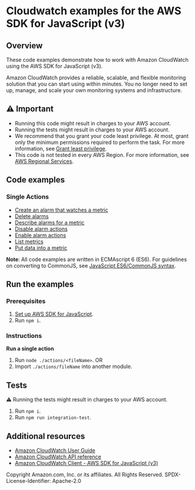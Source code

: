# Cloudwatch examples for the AWS SDK for JavaScript (v3)

## Overview

These code examples demonstrate how to work with Amazon CloudWatch
using the AWS SDK for JavaScript (v3).

Amazon CloudWatch provides a reliable, scalable, and flexible monitoring solution that you can start using within minutes.
You no longer need to set up, manage, and scale your own monitoring systems and infrastructure.

## ⚠️ Important

- Running this code might result in charges to your AWS account.
- Running the tests might result in charges to your AWS account.
- We recommend that you grant your code least privilege. At most, grant only the minimum permissions required to perform the task. For more information, see [Grant least privilege](https://docs.aws.amazon.com/IAM/latest/UserGuide/best-practices.html#grant-least-privilege).
- This code is not tested in every AWS Region. For more information, see [AWS Regional Services](https://aws.amazon.com/about-aws/global-infrastructure/regional-product-services).

## Code examples

### Single Actions

- [Create an alarm that watches a metric](actions/put-metric-alarm.js)
- [Delete alarms](actions/delete-alarms.js)
- [Describe alarms for a metric](actions/describe-alarms.js)
- [Disable alarm actions](actions/disable-alarm-actions.js)
- [Enable alarm actions](actions/enable-alarm-actions.js)
- [List metrics](actions/list-metrics.js)
- [Put data into a metric](actions/put-metric-data.js)

**Note**: All code examples are written in ECMAscript 6 (ES6). For guidelines on converting to CommonJS, see
[JavaScript ES6/CommonJS syntax](https://docs.aws.amazon.com/sdk-for-javascript/v3/developer-guide/sdk-examples-javascript-syntax.html).

## Run the examples

### Prerequisites

1. [Set up AWS SDK for JavaScript](../README.md).
1. Run `npm i`.

### Instructions

**Run a single action**
1. Run `node ./actions/<fileName>`.
OR
1. Import `./actions/fileName` into another module.

## Tests

⚠️ Running the tests might result in charges to your AWS account.

1. Run `npm i`.
1. Run `npm run integration-test`.

## Additional resources

- [Amazon CloudWatch User Guide](https://docs.aws.amazon.com/AmazonCloudWatch/latest/monitoring/WhatIsCloudWatch.html)
- [Amazon CloudWatch API reference](https://docs.aws.amazon.com/AmazonCloudWatch/latest/APIReference/Welcome.html)
- [Amazon CloudWatch Client - AWS SDK for JavaScript (v3)](https://docs.aws.amazon.com/AWSJavaScriptSDK/v3/latest/clients/client-cloudwatch/index.html)

Copyright Amazon.com, Inc. or its affiliates. All Rights Reserved. SPDX-License-Identifier: Apache-2.0
